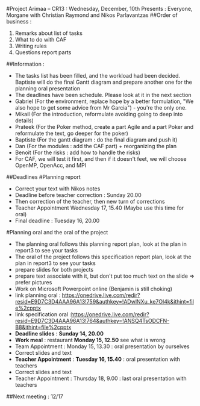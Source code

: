 ﻿#Project Arimaa – CR13 : Wednesday, December, 10th
Presents : Everyone, Morgane with Christian Raymond and Nikos Parlavantzas
##Order of business :
1. Remarks about list of tasks
2. What to do with CAF
3. Writing rules
4. Questions report parts

##Information :
- The tasks list has been filled, and the workload had been decided. Baptiste will do the final Gantt diagram and prepare another one for the planning oral presentation
- The deadlines have been schedule. Please look at it in the next section
- Gabriel (For the environment, replace hope by a better formulation, "We also hope to get some advice from Mr Garcia") - you're the only one. 
- Mikail (For the introduction, reformulate avoiding going to deep into details) 
- Prateek (For the Poker method, create a part Agile and a part Poker and reformulate the text, go deeper for the poker) 
- Baptiste (For the gantt diagram : do the final diagram and push it) 
- Dan (For the modules : add the CAF part) + reorganizing the plan
- Benoit (For the risks : add how to handle the risks) 
- For CAF, we will test it first, and then if it doesn't feet, we will choose OpenMP, OpenAcc, and MPI

##Deadlines
#Planning report
- Correct your text with Nikos notes
- Deadline before teacher correction : Sunday 20.00
- Then correction of the teacher, then new turn of corrections
- Teacher Appointment Wednesday 17, 15.40 (Maybe use this time for oral)
- Final deadline : Tuesday 16, 20.00

#Planning oral and the oral of the project
- The planning oral follows this planning report plan, look at the plan in report3 to see your tasks
- The oral of the project follows this specification report plan, look at the plan in report3 to see your tasks
- prepare slides for both projects
- prepare text associate with it, but don't put too much text on the slide => prefer pictures
- Work on Microsoft Powerpoint online (Benjamin is still choking)
- link planning oral : https://onedrive.live.com/redir?resid=E9D7C3D4AAA96A13!759&authkey=!ADwlNXu_ke7Ol4k&ithint=file%2cpptx 
- link specification oral :https://onedrive.live.com/redir?resid=E9D7C3D4AAA96A13!764&authkey=!ANSQ4TsODCFN-B8&ithint=file%2cpptx 
- **Deadline slides** : **Sunday 14, 20.00**
- **Work meal** : restaurant **Monday 15, 12.50** see what is wrong 
- Team Appointment : Monday 15, 13.30 : oral presentation by ourselves
- Correct slides and text
- **Teacher Appointment** : **Tuesday 16, 15.40** : oral presentation with teachers
- Correct slides and text
- Teacher Appointment : Thursday 18, 9.00 : last oral presentation with teachers 

##Next meeting : 12/17
